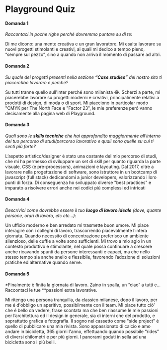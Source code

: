 # Playground Quiz



#### Domanda 1

*Raccontaci in poche righe perché dovremmo puntare su di te:*

Di me dicono: una mente creativa e un gran lavoratore. Mi esalta lavorare su nuovi progetti stimolanti e creativi, ai quali mi dedico a tempo pieno, “sempre sul pezzo”, sino a quando non arriva il momento di  passare ad altri.



#### Domanda 2

*Su quale dei progetti presenti nella sezione **“Case studies”** del nostro sito ti piacerebbe lavorare e perché?*

Su tutti tranne quello sull'Inter perché sono milanista 😂. Scherzi a parte, mi piacerebbe lavorare su progetti moderni e creativi, principalmente relativi a prodotti di design, di moda o di sport. Mi piacciono in particolar modo "CMYK
 per The North Face e "Factor 23", le mie preferenze peró vanno decisamente alla pagina web di Playground.



#### Domanda 3

*Quali sono le **skills tecniche** che hai approfondito maggiormente all’interno del tuo percorso di studi/percorso lavorativo e quali sono quelle su cui ti senti più forte?* 

L’aspetto artistico/designer é stato una costante del mio percorso di studi, che mi ha permesso di sviluppare un set di skill per quanto riguarda la parte visuale, CSS (e  pre-processors), animazioni e layouting. Dal 2017, oltre a lavorare nella progettazione di software, sono istruttore in un bootcamp di javascript (full stack) dedicandomi a junior developers,  valorizzando i loro punti di forza. Di conseguenza ho sviluppato diverse "best practices" e imparato a risolvere errori anche nei codici piú complessi ed intricati



#### Domanda 4

*Descrivici come dovrebbe essere il tuo **luogo di lavoro ideale** (dove, quante persone, orari di lavoro, etc etc…):*

Un ufficio moderno e ben arredato mi trasmette buon umore. Mi piace interagire con i colleghi di lavoro, trascorrendo piacevolmente l’intera giornata. Quando necessito di concentrazione preferisco un ambiente silenzioso, delle cuffie a volte sono sufficienti. Mi trovo a mio agio in un contesto produttivo e stimolante, nel quale possa continuare a crescere anche ricavando spunti da persone interessanti e capaci, ma che nello stesso tempo sia anche snello e flessibile, favorendo l’adozione di soluzioni pratiche ed alternative quando serve.



#### Domanda 5

*Finalmente è finita la giornata di lavoro. Zaino in spalla, un “ciao” a tutti e… Raccontaci le tue **passioni extra lavorative.

Mi ritengo una persona tranquilla, da classico milanese, dopo il lavoro,  per me é d'obbligo un aperitivo, possibilmente con il team. Mi piace  tutto ciò’ che é bello da vedere, frase scontata ma che ben riassume le  mie passioni per l’architettura ed il design in generale, sia di interni che del prodotto, e soprattutto grafica e fotografia. Il sogno nel  cassetto come "side project" é quello di pubblicare una mia rivista. Sono appassionato di calcio e amo andare in bicicletta, 365 giorni l'anno, effettuando quando possibile “rides” di diversi chilometri e per più giorni. I panorami goduti in sella ad una bicicletta sono i più belli.